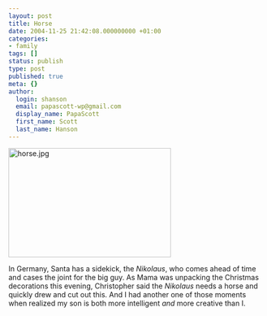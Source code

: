 ```yaml
---
layout: post
title: Horse
date: 2004-11-25 21:42:08.000000000 +01:00
categories:
- family
tags: []
status: publish
type: post
published: true
meta: {}
author:
  login: shanson
  email: papascott-wp@gmail.com
  display_name: PapaScott
  first_name: Scott
  last_name: Hanson
---
```

<p><img alt="horse.jpg" src="http://www.papascott.de/archives/fotos/horse.jpg" width="320" height="215" /></p>
<p>In Germany, Santa has a sidekick, the <em>Nikolaus</em>, who comes ahead of time and cases the joint for the big guy. As Mama was unpacking the Christmas decorations this evening, Christopher said the <em>Nikolaus</em> needs a horse and quickly drew and cut out this. And I had another one of those moments when realized my son is both more intelligent <em>and</em> more creative than I.</p>
